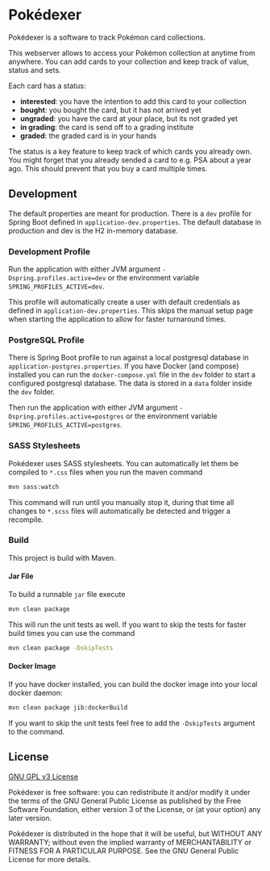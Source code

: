 # Pokédexer

Pokédexer is a software to track Pokémon card collections.

This webserver allows to access your Pokémon collection at anytime from anywhere. You can add cards to your collection and keep track of value, status and sets.

Each card has a status:

- **interested**: you have the intention to add this card to your collection
- **bought**: you bought the card, but it has not arrived yet
- **ungraded**: you have the card at your place, but its not graded yet
- **in grading**: the card is send off to a grading institute
- **graded**: the graded card is in your hands

The status is a key feature to keep track of which cards you already own. You might forget that you already sended a card to e.g. PSA about a year ago. This should prevent that you buy a card multiple times.

## Development

The default properties are meant for production. There is a `dev` profile for Spring Boot defined in `application-dev.properties`. The default database in production and dev is the H2 in-memory database.

### Development Profile

Run the application with either JVM argument `-Dspring.profiles.active=dev` or the environment variable `SPRING_PROFILES_ACTIVE=dev`.

This profile will automatically create a user with default credentials as defined in `application-dev.properties`. This skips the manual setup page when starting the application to allow for faster turnaround times.

### PostgreSQL Profile

There is Spring Boot profile to run against a local postgresql database in `application-postgres.properties`. If you have Docker (and compose) installed you can run the `docker-compose.yml` file in the `dev` folder to start a configured postgresql database. The data is stored in a `data` folder inside the `dev` folder.

Then run the application with either JVM argument `-Dspring.profiles.active=postgres` or the environment variable `SPRING_PROFILES_ACTIVE=postgres`.

### SASS Stylesheets

Pokédexer uses SASS stylesheets. You can automatically let them be compiled to `*.css` files when you run the maven command

```bash
mvn sass:watch
```

This command will run until you manually stop it, during that time all changes to `*.scss` files will automatically be detected and trigger a recompile.

### Build

This project is build with Maven.

#### Jar File

To build a runnable `jar` file execute

```bash
mvn clean package
```

This will run the unit tests as well. If you want to skip the tests for faster build times you can use the command

```bash
mvn clean package -DskipTests
```

#### Docker Image

If you have docker installed, you can build the docker image into your local docker daemon:

```bash
mvn clean package jib:dockerBuild
```

If you want to skip the unit tests feel free to add the `-DskipTests` argument to the command.

## License

[GNU GPL v3 License](LICENSE.md)

Pokédexer is free software: you can redistribute it and/or modify
it under the terms of the GNU General Public License as published by
the Free Software Foundation, either version 3 of the License, or
(at your option) any later version.

Pokédexer is distributed in the hope that it will be useful,
but WITHOUT ANY WARRANTY; without even the implied warranty of
MERCHANTABILITY or FITNESS FOR A PARTICULAR PURPOSE. See the
GNU General Public License for more details.
